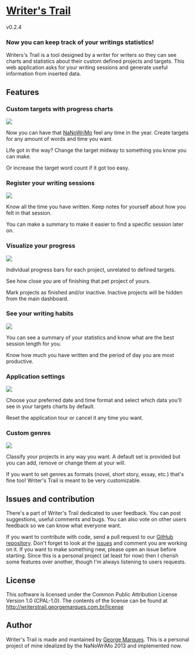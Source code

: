 # [Writer's Trail](http://writerstrail.georgemarques.com.br)

v0.2.4

### Now you can keep track of your writings statistics!

Writers's Trail is a tool designed by a writer for writers so they can see charts and statistics about their custom defined projects and targets. This web application asks for your writing sessions and generate useful information from inserted data.

## Features

### Custom targets with progress charts

<img src='http://writerstrail.georgemarques.com.br/images/target.png'>

Now you can have that [NaNoWriMo](http://nanowrimo.org) feel any time in the year. Create targets for any amount of words and time you want.

Life got in the way? Change the target midway to something you know you can make.

Or increase the target word count if it got too easy.

### Register your writing sessions

<img src='http://writerstrail.georgemarques.com.br/images/session.png'>

Know all the time you have written. Keep notes for yourself about how you felt in that session.

You can make a summary to make it easier to find a specific session later on.

### Visualize your progress

<img src='http://writerstrail.georgemarques.com.br/images/projects.png'>

Individual progress bars for each project, unrelated to defined targets.

See how close you are of finishing that pet project of yours.

Mark projects as finished and/or inactive. Inactive projects will be hidden from the main dashboard.

### See your writing habits

<img src='http://writerstrail.georgemarques.com.br/images/stats.png'>

You can see a summary of your statistics and know what are the best session length for you.

Know how much you have written and the period of day you are most productive.

### Application settings

<img src='http://writerstrail.georgemarques.com.br/images/settings.png'>

Choose your preferred date and time format and select which data you'll see in your targets charts by default.

Reset the application tour or cancel it any time you want.

### Custom genres

<img src='http://writerstrail.georgemarques.com.br/images/genres.png'>

Classify your projects in any way you want. A default set is provided but you can add, remove or change them at your will.

If you want to set genres as formats (novel, short story, essay, etc.) that's fine too! Writer's Trail is meant to be very customizable.

## Issues and contribution

There's a part of Writer's Trail dedicated to user feedback. You can post suggestions, useful comments and bugs. You can also vote on other users feedback so we can know what everyone want.

If you want to contribute with code, send a pull request to our [GitHub repository](https://github.com/flikore/writerstrail). Don't forget to look at the [issues](https://github.com/flikore/writerstrail/issues) and comment you are working on it. If you want to make something new, please open an issue before starting. Since this is a personal project (at least for now) then I cherish some features over another, though I'm always listening to users requests.

## License

This software is licensed under the Common Public Attribution License Version 1.0 (CPAL-1.0). The contents of the license can be found at http://writerstrail.georgemarques.com.br/license

## Author

Writer's Trail is made and mantained by [George Marques](http://georgemarques.com.br). This is a personal project of mine idealized by the NaNoWriMo 2013 and implemented now.
